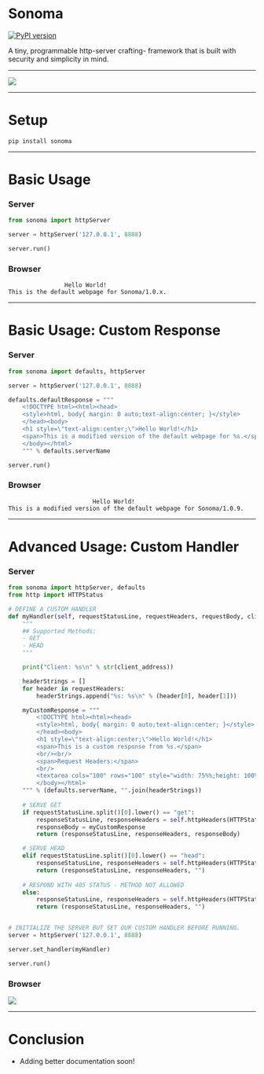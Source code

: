 # Sonoma
[![PyPI version](https://badge.fury.io/py/sonoma.svg)](https://badge.fury.io/py/sonoma)

A tiny, programmable http-server crafting- framework that is built with security and simplicity in mind.

----

![](https://imengine.prod.srp.navigacloud.com/?uuid=C31C28DA-402C-4C02-9083-6C8DACCF1556&type=primary&q=72&width=1024)

----

# Setup
```pip install sonoma```

----


# Basic Usage

### Server
```python
from sonoma import httpServer

server = httpServer('127.0.0.1', 8888)

server.run()
```

### Browser
```
                Hello World!
This is the default webpage for Sonoma/1.0.x.
```

----

# Basic Usage: Custom Response
### Server
```python
from sonoma import defaults, httpServer

server = httpServer('127.0.0.1', 8888)

defaults.defaultResponse = """ 
    <!DOCTYPE html><html><head>
    <style>html, body{ margin: 0 auto;text-align:center; }</style>
    </head><body>
    <h1 style=\"text-align:center;\">Hello World!</h1>
    <span>This is a modified version of the default webpage for %s.</span>
    </body></html>
    """ % defaults.serverName 

server.run()
```

### Browser
```
                        Hello World!
This is a modified version of the default webpage for Sonoma/1.0.9.
```

----

# Advanced Usage: Custom Handler
### Server
```python
from sonoma import httpServer, defaults
from http import HTTPStatus

# DEFINE A CUSTOM HANDLER
def myHandler(self, requestStatusLine, requestHeaders, requestBody, client_connection, client_address):
    """
    ## Supported Methods:
    - GET
    - HEAD
    """

    print("Client: %s\n" % str(client_address))

    headerStrings = []
    for header in requestHeaders:
        headerStrings.append("%s: %s\n" % (header[0], header[1]))   

    myCustomResponse = """
        <!DOCTYPE html><html><head>
        <style>html, body{ margin: 0 auto;text-align:center; }</style>
        </head><body>
        <h1 style=\"text-align:center;\">Hello World!</h1>
        <span>This is a custom response from %s.</span>
        <br/><br/>
        <span>Request Headers:</span>
        <br/>
        <textarea cols="100" rows="100" style="width: 75%%;height: 100%%;margin: 0 auto;">%s</textarea>
        </body></html>
    """ % (defaults.serverName, "".join(headerStrings)) 
    
    # SERVE GET
    if requestStatusLine.split()[0].lower() == "get":
        responseStatusLine, responseHeaders = self.httpHeaders(HTTPStatus.OK, contentType="html")
        responseBody = myCustomResponse
        return (responseStatusLine, responseHeaders, responseBody)

    # SERVE HEAD
    elif requestStatusLine.split()[0].lower() == "head":   
        responseStatusLine, responseHeaders = self.httpHeaders(HTTPStatus.OK, contentType="text")
        return (responseStatusLine, responseHeaders, "")  
    
    # RESPOND WITH 405 STATUS - METHOD NOT ALLOWED
    else:
        responseStatusLine, responseHeaders = self.httpHeaders(HTTPStatus.METHOD_NOT_ALLOWED, contentType="text")
        return (responseStatusLine, responseHeaders, "")   


# INITIALIZE THE SERVER BUT SET OUR CUSTOM HANDLER BEFORE RUNNING.
server = httpServer('127.0.0.1', 8888)

server.set_handler(myHandler)

server.run()
```

### Browser
![](https://cdn.discordapp.com/attachments/796917179987656774/809904244387348490/unknown.png)

----


# Conclusion

- Adding better documentation soon!
